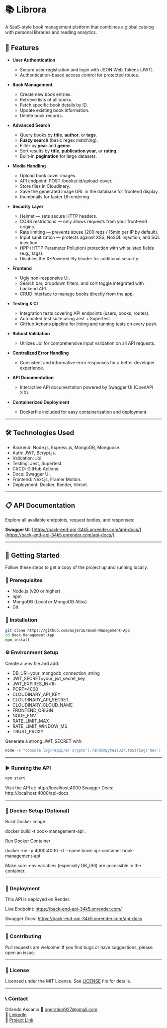 # 📚 Librora

A SaaS-style book management platform that combines a global catalog with personal libraries and reading analytics.

## 🚀 Features

* **User Authentication**
  * Secure user registration and login with JSON Web Tokens (JWT).
  * Authentication-based access control for protected routes.

* **Book Management**
  * Create new book entries.
  * Retrieve lists of all books.
  * Fetch specific book details by ID.
  * Update existing book information.
  * Delete book records.

* **Advanced Search**
  * Query books by **title**, **author**, or **tags**.
  * **Fuzzy search** (basic regex matching).
  * Filter by **year** and **genre**.
  * Sort results by **title**, **publication year**, or **rating**.
  * Built-in **pagination** for large datasets.

* **Media Handling**
  * Upload book cover images.
  * API endpoint: POST /books/:id/upload-cover.
  * Store files in Cloudinary.
  * Save the generated image URL in the database for frontend display.
  * thumbnails for faster UI rendering.

* **Security Layer**
  * Helmet — sets secure HTTP headers.
  * CORS restrictions — only allows requests from your front-end origins.
  * Rate limiting — prevents abuse (200 reqs / 15min per IP by default).
  * Input sanitization — protects against XSS, NoSQL injection, and SQL injection.
  * HPP (HTTP Parameter Pollution) protection with whitelisted fields (e.g., tags).
  * Disables the X-Powered-By header for additional security.

* **Frontend**
  * Ugly non-responsive UI.
  * Search bar, dropdown filters, and sort toggle integrated with backend API.
  * CRUD interface to manage books directly from the app.

* **Testing & CI**

  * Integration tests covering API endpoints (users, books, routes).
  * Automated test suite using Jest + Supertest.
  * GitHub Actions pipeline for linting and running tests on every push.

* **Robust Validation**
  * Utilizes Joi for comprehensive input validation on all API requests.

* **Centralized Error Handling**
  * Consistent and informative error responses for a better developer experience.

* **API Documentation**
  * Interactive API documentation powered by Swagger UI (OpenAPI 3.0).

* **Containerized Deployment**
  * Dockerfile included for easy containerization and deployment.

---

## 🛠️ Technologies Used

  * Backend: Node.js, Express.js, MongoDB, Mongoose.
  * Auth: JWT, Bcrypt.js.
  * Validation: Joi.
  * Testing: Jest, Supertest.
  * CI/CD: GitHub Actions.
  * Docs: Swagger UI.
  * Frontend: Next.js, Framer Motion.
  * Deployment: Docker, Render, Vercel.

---

## 📋 API Documentation

Explore all available endpoints, request bodies, and responses:

**Swagger UI**: [https://back-end-api-34k5.onrender.com/api-docs/](https://back-end-api-34k5.onrender.com/api-docs/)

---

## 🚦 Getting Started

Follow these steps to get a copy of the project up and running locally.

### 📌 Prerequisites

* Node.js (v20 or higher)
* npm
* MongoDB (Local or MongoDB Atlas)
* Git

### 🔧 Installation

```bash
git clone https://github.com/Gojer16/Book-Management-App
cd Book-Management-App
npm install
```

### ⚙️ Environment Setup

Create a .env file and add:

  * DB_URI=your_mongodb_connection_string
  * JWT_SECRET=your_jwt_secret_key
  * JWT_EXPIRES_IN=1h
  * PORT=4000
  * CLOUDINARY_API_KEY
  * CLOUDINARY_API_SECRET
  * CLOUDINARY_CLOUD_NAME
  * FRONTEND_ORIGIN
  * NODE_ENV
  * RATE_LIMIT_MAX
  * RATE_LIMIT_WINDOW_MS
  * TRUST_PROXY

Generate a strong JWT_SECRET with:

```bash
node -e "console.log(require('crypto').randomBytes(32).toString('hex'))"
```
---

### ▶️ Running the API
```bash
npm start
```
Visit the API at: http://localhost:4000 Swagger Docs: http://localhost:4000/api-docs

---

### 🐳 Docker Setup (Optional)

Build Docker Image

docker build -t book-management-api .

Run Docker Container

docker run -p 4000:4000 -d --name book-api-container book-management-api

Make sure .env variables (especially DB_URI) are accessible in the container.

---

### 🚀 Deployment

This API is deployed on Render:

Live Endpoint: https://back-end-api-34k5.onrender.com/

Swagger Docs: https://back-end-api-34k5.onrender.com/api-docs

---

### 🤝 Contributing

Pull requests are welcome! If you find bugs or have suggestions, please open an issue.

---

### 📝 License

Licensed under the MIT License. See [LICENSE](./LICENSE) file for details.  

---

### 📞 Contact

Orlando Ascanio
📧 [operation927@gmail.com](mailto:operation927@gmail.com)  
🔗 [LinkedIn](https://www.linkedin.com/in/orlando-ascanio-dev)  
🔗 [Project Link](https://github.com/Gojer16/Book-Management-APP)
